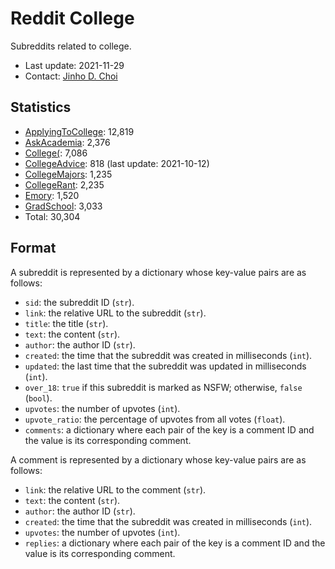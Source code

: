 # Reddit College

Subreddits related to college.

* Last update: 2021-11-29
* Contact: [Jinho D. Choi](https://github.com/jdchoi77)


## Statistics

* [ApplyingToCollege](dat/ApplyingToCollege): 12,819
* [AskAcademia](dat/AskAcademia): 2,376
* [College(](dat/College): 7,086
* [CollegeAdvice](dat/CollegeAdvice): 818 (last update: 2021-10-12)
* [CollegeMajors](dat/CollegeMajors): 1,235
* [CollegeRant](dat/CollegeRant): 2,235
* [Emory](dat/Emory): 1,520
* [GradSchool](dat/GradSchool): 3,033
* Total: 30,304


## Format

A subreddit is represented by a dictionary whose key-value pairs are as follows:

* `sid`: the subreddit ID (`str`).
* `link`: the relative URL to the subreddit (`str`).
* `title`: the title (`str`).
* `text`: the content (`str`).
* `author`: the author ID (`str`).
* `created`: the time that the subreddit was created in milliseconds (`int`).
* `updated`: the last time that the subreddit was updated in milliseconds (`int`).
* `over_18`: `true` if this subreddit is marked as NSFW; otherwise, `false` (`bool`).
* `upvotes`: the number of upvotes (`int`).
* `upvote_ratio`: the percentage of upvotes from all votes (`float`).
* `comments`: a dictionary where each pair of the key is a comment ID and the value is its corresponding comment.

A comment is represented by a dictionary whose key-value pairs are as follows:

* `link`: the relative URL to the comment (`str`).
* `text`: the content (`str`).
* `author`: the author ID (`str`).
* `created`: the time that the subreddit was created in milliseconds (`int`).
* `upvotes`: the number of upvotes (`int`).
* `replies`: a dictionary where each pair of the key is a comment ID and the value is its corresponding comment.
